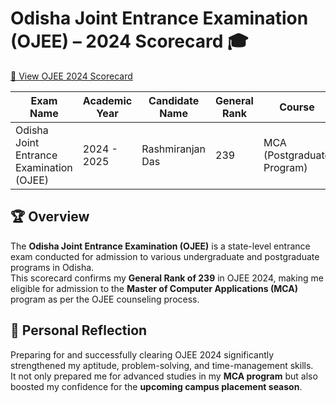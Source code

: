 # Odisha Joint Entrance Examination (OJEE) – 2024 Scorecard 🎓

[📄 View OJEE 2024 Scorecard](./OJEE%202024%20Scorecard.pdf)

| **Exam Name** | **Academic Year** | **Candidate Name** | **General Rank** | **Course** |
|--------------|---------|------------------|----------------|-----------|
| Odisha Joint Entrance Examination (OJEE) | 2024 - 2025     | Rashmiranjan Das | 239 | MCA (Postgraduate Program) |

## 🏆 Overview
The **Odisha Joint Entrance Examination (OJEE)** is a state-level entrance exam conducted for admission to various undergraduate and postgraduate programs in Odisha.  
This scorecard confirms my **General Rank of 239** in OJEE 2024, making me eligible for admission to the **Master of Computer Applications (MCA)** program as per the OJEE counseling process.

## 🌱 Personal Reflection
Preparing for and successfully clearing OJEE 2024 significantly strengthened my aptitude, problem-solving, and time-management skills.  
It not only prepared me for advanced studies in my **MCA program** but also boosted my confidence for the **upcoming campus placement season**.
